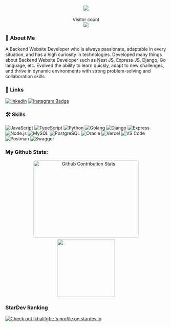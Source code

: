 <h1 align="center">
<!--   https://git.io/typing-svg -->
  <a href="https://github.com/khalifgfrz">
    <img src="https://readme-typing-svg.herokuapp.com/?lines=Hi+There!+👋;I+am+Khalif+Gaffarezka;Enjoy+your+day!&center=true&size=30">
  </a>
</h1>

<p align="center"> 
  Visitor count<br>
  <img src="https://profile-counter.glitch.me/khalifgfrz/count.svg" />
</p>

### 🚀 About Me

A Backend Website Developer who is always passionate, adaptable in every situation, and has a high curiosity in technologies. Developed many things about Backend Website Developer such as Nest JS, Express JS, Django, Go language, etc. Evolved the ability to learn quickly, adapt to new challenges, and thrive in dynamic environments with strong problem-solving and collaboration skills. 

### 🔗 Links

[![linkedin](https://img.shields.io/badge/linkedin-0A66C2?style=for-the-badge&logo=linkedin&logoColor=white)](https://www.linkedin.com/in/khalif-gaffarezka/)
[![Instagram Badge](https://img.shields.io/badge/Instagram-E4405F?style=for-the-badge&logo=instagram&logoColor=white)](https://www.instagram.com/khalifgfrz_)

### 🛠 Skills

![JavaScript](https://img.shields.io/badge/JavaScript-F7DF1E?style=flat-square&logo=javascript&logoColor=black)
![TypeScript](https://img.shields.io/badge/TypeScript-3178C6?style=flat-square&logo=typescript&logoColor=white)
![Python](https://img.shields.io/badge/Python-ffDE57?style=flat-square&logo=python&logoColor=4584B)
![Golang](https://img.shields.io/badge/Golang-F7F7F7?style=flat-square&logo=go&logoColor=00A7D0)
![Django](https://img.shields.io/badge/Django-092E20?style=flastic&logo=django&logoColor=white)
![Express](https://img.shields.io/badge/Express.js-f7f7f7?style=flastic&logo=express&logoColor=F24E1E)
![Node.js](https://img.shields.io/badge/Node.js-43853D?style=flat-square&logo=node.js&logoColor=white)
![MySQL](https://img.shields.io/badge/MySQL-005C84?style=flat-square&logo=mysql&logoColor=white)
![PostgreSQL](https://img.shields.io/badge/PostgreSQL-31658D?style=flastic&logo=PostgreSQL&logoColor=white)
![Oracle](https://img.shields.io/badge/Oracle-F80000?style=flastic&logo=oracle&logoColor=white)
![Vercel](https://img.shields.io/badge/vercel-2C2B30?style=flat-square&logo=vercel&logoColor=white)
![VS Code](https://img.shields.io/badge/VisualStudio-2C2B30?style=flastic&logo=VisualStudioCode&logoColor=007ACC)
![Postman](https://img.shields.io/badge/Postman-f7f7f7?style=flastic&logo=Postman&logoColor=FF6C37)
![Swagger](https://img.shields.io/badge/Swagger-Clojure?style=flastic&logo=swagger&logoColor=white)

### My Github Stats:

<p align="center">
<img style="border-radius: 5px; margin-bottom: 5px" alt="Github Contribution Stats" width="330px" height="240px" src="https://github-contribution-stats.vercel.app/api/?username=khalifgfrz" /> 
<img height="180em" src="https://github-readme-stats-eight-theta.vercel.app/api/top-langs/?username=khalifgfrz&layout=compact&langs_count=8&theme=algolia"/>
</p>

### StarDev Ranking

<a href="https://stardev.io/developers/khalifgfrz"><img alt="Check out Ikhalifgfrz's profile on stardev.io" src="https://stardev.io/developers/khalifgfrz/badge/languages/global.svg" /></a>

